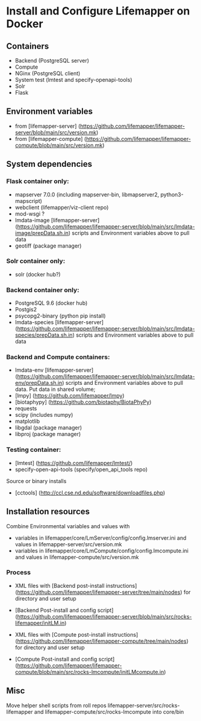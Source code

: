 # Install and Configure Lifemapper on Docker

## Containers

* Backend (PostgreSQL server)
* Compute
* NGinx (PostgreSQL client)
* System test (lmtest and specify-openapi-tools)
* Solr
* Flask

## Environment variables 
* from [lifemapper-server] (https://github.com/lifemapper/lifemapper-server/blob/main/src/version.mk)
* from [lifemapper-compute] (https://github.com/lifemapper/lifemapper-compute/blob/main/src/version.mk)

## System dependencies

### Flask container only:

* mapserver 7.0.0 (including mapserver-bin, libmapserver2, python3-mapscript)
* webclient (lifemapper/viz-client repo)
* mod-wsgi ?
* lmdata-image [lifemapper-server] (https://github.com/lifemapper/lifemapper-server/blob/main/src/lmdata-image/prepData.sh.in) scripts and Environment variables above to pull data
* geotiff (package manager)


### Solr container only:

* solr (docker hub?)

### Backend container only:

* PostgreSQL 9.6 (docker hub)
* Postgis2
* psycopg2-binary (python pip install)
* lmdata-species [lifemapper-server] (https://github.com/lifemapper/lifemapper-server/blob/main/src/lmdata-species/prepData.sh.in) scripts and Environment variables above to pull data

### Backend and Compute containers:

* lmdata-env [lifemapper-server] (https://github.com/lifemapper/lifemapper-server/blob/main/src/lmdata-env/prepData.sh.in) scripts and Environment variables above to pull data. Put data in shared volume;
* [lmpy] (https://github.com/lifemapper/lmpy)
* [biotaphypy] (https://github.com/biotaphy/BiotaPhyPy)
* requests 
* scipy (includes numpy)
* matplotlib
* libgdal (package manager)
* libproj (package manager)



### Testing container:
* [lmtest] (https://github.com/lifemapper/lmtest/) 
* specify-open-api-tools (specify/open_api_tools repo)


Source or binary installs

* [cctools] (http://ccl.cse.nd.edu/software/downloadfiles.php)


## Installation resources

Combine Environmental variables and values with 

* variables in lifemapper/core/LmServer/config/config.lmserver.ini 
  and values in lifemapper-server/src/version.mk
* variables in lifemapper/core/LmCompute/config/config.lmcompute.ini 
  and values in lifemapper-compute/src/version.mk

### Process 

* XML files with [Backend post-install instructions] (https://github.com/lifemapper/lifemapper-server/tree/main/nodes) for directory and user setup
* [Backend Post-install and config script] (https://github.com/lifemapper/lifemapper-server/blob/main/src/rocks-lifemapper/initLM.in)  

* XML files with [Compute post-install instructions] (https://github.com/lifemapper/lifemapper-compute/tree/main/nodes) for directory and user setup
* [Compute Post-install and config script] (https://github.com/lifemapper/lifemapper-compute/blob/main/src/rocks-lmcompute/initLMcompute.in) 
  
## Misc 

Move helper shell scripts from roll repos lifemapper-server/src/rocks-lifemapper and 
lifemapper-compute/src/rocks-lmcompute into core/bin

